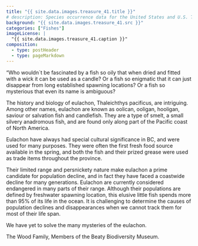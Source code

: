 ```yaml
---
title: "{{ site.data.images.treasure_41.title }}"
# description: Species occurrence data for the United States and U.S. Territories.
background: "{{ site.data.images.treasure_41.src }}"
categories: ["Fishes"]
imageLicense: |
  "{{ site.data.images.treasure_41.caption }}"
composition:
  - type: postHeader
  - type: pageMarkdown
---
```


“Who wouldn`t be fascinated by a fish so oily that when dried and fitted with a wick it can be used as a candle? Or a fish so enigmatic that it can just disappear from long established spawning locations? Or a fish so mysterious that even its name is ambiguous?

The history and biology of eulachon, Thaleichthys pacificus, are intriguing. Among other names, eulachon are known as oolican, ooligan, hooligan, saviour or salvation fish and candlefish. They are a type of smelt, a small silvery anadromous fish, and are found only along part of the Pacific coast of North America.

Eulachon have always had special cultural significance in BC, and were used for many purposes. They were often the first fresh food source available in the spring, and both the fish and their prized grease were used as trade items throughout the province.

Their limited range and persnickety nature make eulachon a prime candidate for population decline, and in fact they have faced a coastwide decline for many generations. Eulachon are currently considered endangered in many parts of their range. Although their populations are defined by freshwater spawning location, this elusive little fish spends more than 95% of its life in the ocean. It is challenging to determine the causes of population declines and disappearances when we cannot track them for most of their life span.

We have yet to solve the many mysteries of the eulachon.

The Wood Family, Members of the Beaty Biodiversity Museum.